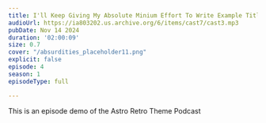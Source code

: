 ```yaml
---
title: I'll Keep Giving My Absolute Minium Effort To Write Example Titles
audioUrl: https://ia803202.us.archive.org/6/items/cast7/cast3.mp3
pubDate: Nov 14 2024
duration: '02:00:09'
size: 0.7
cover: "/absurdities_placeholder11.png"
explicit: false
episode: 4
season: 1
episodeType: full

---
```

This is an episode demo of the Astro Retro Theme Podcast
